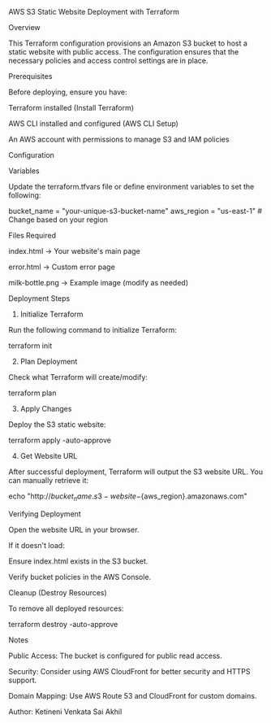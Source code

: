 AWS S3 Static Website Deployment with Terraform

Overview

This Terraform configuration provisions an Amazon S3 bucket to host a static website with public access. The configuration ensures that the necessary policies and access control settings are in place.

Prerequisites

Before deploying, ensure you have:

Terraform installed (Install Terraform)

AWS CLI installed and configured (AWS CLI Setup)

An AWS account with permissions to manage S3 and IAM policies

Configuration

Variables

Update the terraform.tfvars file or define environment variables to set the following:

bucket_name = "your-unique-s3-bucket-name"
aws_region  = "us-east-1" # Change based on your region

Files Required

index.html → Your website's main page

error.html → Custom error page

milk-bottle.png → Example image (modify as needed)

Deployment Steps

1. Initialize Terraform

Run the following command to initialize Terraform:

terraform init

2. Plan Deployment

Check what Terraform will create/modify:

terraform plan

3. Apply Changes

Deploy the S3 static website:

terraform apply -auto-approve

4. Get Website URL

After successful deployment, Terraform will output the S3 website URL. You can manually retrieve it:

echo "http://${bucket_name}.s3-website-${aws_region}.amazonaws.com"

Verifying Deployment

Open the website URL in your browser.

If it doesn't load:

Ensure index.html exists in the S3 bucket.

Verify bucket policies in the AWS Console.

Cleanup (Destroy Resources)

To remove all deployed resources:

terraform destroy -auto-approve

Notes

Public Access: The bucket is configured for public read access.

Security: Consider using AWS CloudFront for better security and HTTPS support.

Domain Mapping: Use AWS Route 53 and CloudFront for custom domains.

Author: Ketineni Venkata Sai Akhil
